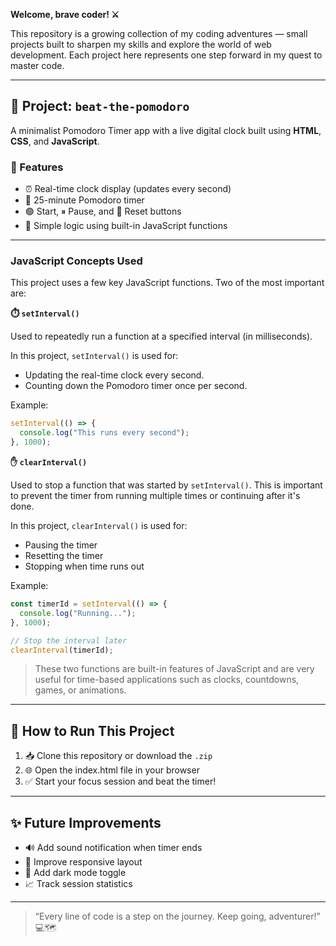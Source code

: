 **Welcome, brave coder! ⚔️**

This repository is a growing collection of my coding adventures — small projects built to sharpen my skills and explore the world of web development. Each project here represents one step forward in my quest to master code.

---

## 📁 Project: ` beat-the-pomodoro `

A minimalist Pomodoro Timer app with a live digital clock built using **HTML**, **CSS**, and **JavaScript**.

### 🔧 Features
- ⏰ Real-time clock display (updates every second)
- 🍅 25-minute Pomodoro timer
- 🟢 Start, ⏸ Pause, and 🔄 Reset buttons
- 🧠 Simple logic using built-in JavaScript functions

---

### JavaScript Concepts Used

This project uses a few key JavaScript functions. Two of the most important are:

**⏱️ ` setInterval() `**

Used to repeatedly run a function at a specified interval (in milliseconds).

In this project, ` setInterval() ` is used for:
* Updating the real-time clock every second.
* Counting down the Pomodoro timer once per second.

Example:
```js
setInterval(() => {
  console.log("This runs every second");
}, 1000);
```

**✋ ` clearInterval() `**

Used to stop a function that was started by ` setInterval() `.
This is important to prevent the timer from running multiple times or continuing after it's done.

In this project, ` clearInterval() ` is used for:
* Pausing the timer
* Resetting the timer
* Stopping when time runs out

Example:
```js
const timerId = setInterval(() => {
  console.log("Running...");
}, 1000);

// Stop the interval later
clearInterval(timerId);
```

> These two functions are built-in features of JavaScript and are very useful for time-based applications such as clocks, countdowns, games, or animations.

---

## 🚀 How to Run This Project

1. 📥 Clone this repository or download the `.zip`
2. 🌐 Open the index.html file in your browser
3. ✅ Start your focus session and beat the timer!

---

## ✨ Future Improvements

* 🔊 Add sound notification when timer ends
* 🎨 Improve responsive layout
* 🌙 Add dark mode toggle
* 📈 Track session statistics

---

> “Every line of code is a step on the journey. Keep going, adventurer!” 💻🗺️
